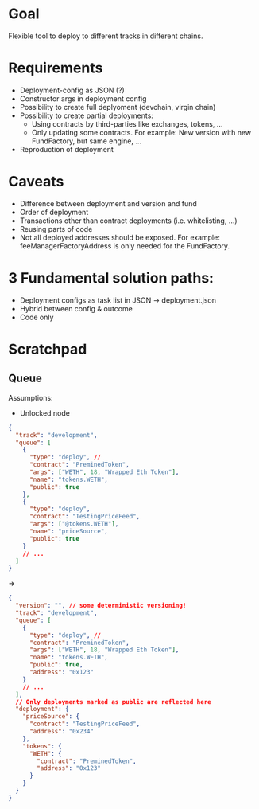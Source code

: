 # Goal

Flexible tool to deploy to different tracks in different chains.

# Requirements

- Deployment-config as JSON (?)
- Constructor args in deployment config
- Possibility to create full deplyoment (devchain, virgin chain)
- Possibility to create partial deployments:
  - Using contracts by third-parties like exchanges, tokens, ...
  - Only updating some contracts. For example: New version with new FundFactory, but same engine, ...
- Reproduction of deployment

# Caveats

- Difference between deployment and version and fund
- Order of deployment
- Transactions other than contract deployments (i.e. whitelisting, ...)
- Reusing parts of code
- Not all deployed addresses should be exposed. For example: feeManagerFactoryAddress is only needed for the FundFactory.

# 3 Fundamental solution paths:

- Deployment configs as task list in JSON -> deployment.json
- Hybrid between config & outcome
- Code only

# Scratchpad

## Queue

Assumptions:

- Unlocked node

```json
{
  "track": "development",
  "queue": [
    {
      "type": "deploy", //
      "contract": "PreminedToken",
      "args": ["WETH", 18, "Wrapped Eth Token"],
      "name": "tokens.WETH",
      "public": true
    },
    {
      "type": "deploy",
      "contract": "TestingPriceFeed",
      "args": ["@tokens.WETH"],
      "name": "priceSource",
      "public": true
    }
    // ...
  ]
}
```

=>

```json
{
  "version": "", // some deterministic versioning!
  "track": "development",
  "queue": [
    {
      "type": "deploy", //
      "contract": "PreminedToken",
      "args": ["WETH", 18, "Wrapped Eth Token"],
      "name": "tokens.WETH",
      "public": true,
      "address": "0x123"
    }
    // ...
  ],
  // Only deployments marked as public are reflected here
  "deployment": {
    "priceSource": {
      "contract": "TestingPriceFeed",
      "address": "0x234"
    },
    "tokens": {
      "WETH": {
        "contract": "PreminedToken",
        "address": "0x123"
      }
    }
  }
}
```
